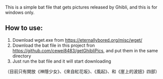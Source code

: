 This is a simple bat file that gets pictures released by Ghibli, and this is for windows only.

## How to use:
1. Download wget.exe from https://eternallybored.org/misc/wget/ 
2. Download the bat file in this project fron https://github.com/cewei8483/getGhibliPics, and put them in the same directory
3. Just run the bat file and it will start downloading

（目前只有開放《神隱少女》、《來自紅花坂》、《風起》、和《崖上的波妞》四部）
